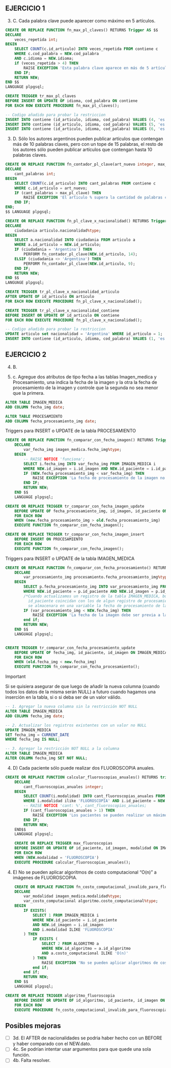 <h2>EJERCICIO 1</h2>

3) C. Cada palabra clave puede aparecer como máximo en 5 artículos.

```SQL
CREATE OR REPLACE FUNCTION fn_max_pl_claves() RETURNS Trigger AS $$
DECLARE
    veces_repetida int;
BEGIN
    SELECT COUNT(c.id_articulo) INTO veces_repetida FROM contiene c
    WHERE c.cod_palabra = NEW.cod_palabra
    AND c.idioma = NEW.idioma;
    if (veces_repetida > 4) THEN
        RAISE EXCEPTION 'Esta palabra clave aparece en más de 5 artículos.';
    END IF;
    RETURN NEW;
END $$
LANGUAGE plpgsql;

CREATE TRIGGER tr_max_pl_claves
BEFORE INSERT OR UPDATE OF idioma, cod_palabra ON contiene
FOR EACH ROW EXECUTE PROCEDURE fn_max_pl_claves();

-- Codigo añadido para probar la restriccion
INSERT INTO contiene (id_articulo, idioma, cod_palabra) VALUES (4, 'es', 1);
INSERT INTO contiene (id_articulo, idioma, cod_palabra) VALUES (5, 'es', 1);
INSERT INTO contiene (id_articulo, idioma, cod_palabra) VALUES (6, 'es', 1);
```

3) D. Sólo los autores argentinos pueden publicar artículos que contengan más de 10 palabras claves, pero con un tope de 15 palabras, el resto de los autores sólo pueden publicar artículos que contengan hasta 10 palabras claves.

```SQL
CREATE OR REPLACE FUNCTION fn_contador_pl_clave(art_nuevo integer, max_pl_clave integer) RETURNS void AS $$ -- NEW.id_articulo, max_pl_clave
DECLARE
    cant_palabras int;
BEGIN
    SELECT COUNT(c.id_articulo) INTO cant_palabras FROM contiene c
    WHERE c.id_articulo = art_nuevo;
    IF (cant_palabras > max_pl_clave) THEN
        RAISE EXCEPTION 'El articulo % supera la cantidad de palabras clave permitidas', art_nuevo;
    END IF;
END;
$$ LANGUAGE plpgsql;

CREATE OR REPLACE FUNCTION fn_pl_clave_x_nacionalidad() RETURNS Trigger AS $$
DECLARE
    ciudadania articulo.nacionalidad%type;
BEGIN
    SELECT a.nacionalidad INTO ciudadania FROM articulo a
    WHERE a.id_articulo = NEW.id_articulo;
    IF (ciudadania = 'Argentina') THEN
        PERFORM fn_contador_pl_clave(NEW.id_articulo, 14);
    ELSIF (ciudadania <> 'Argentina') THEN
        PERFORM fn_contador_pl_clave(NEW.id_articulo, 9);
    END IF;
    RETURN NEW;
END $$
LANGUAGE plpgsql;

CREATE TRIGGER tr_pl_clave_x_nacionalidad_articulo
AFTER UPDATE OF id_articulo ON articulo
FOR EACH ROW EXECUTE PROCEDURE fn_pl_clave_x_nacionalidad();

CREATE TRIGGER tr_pl_clave_x_nacionalidad_contiene
BEFORE INSERT OR UPDATE OF id_articulo ON contiene
FOR EACH ROW EXECUTE PROCEDURE fn_pl_clave_x_nacionalidad();

-- Codigo añadido para probar la restriccion
UPDATE articulo set nacionalidad = 'Argentina' WHERE id_articulo = 1;
INSERT INTO contiene (id_articulo, idioma, cod_palabra) VALUES (1, 'es', 1); -- Insertar 1x1 para ver en que momento salta la restricción
```

<h2>EJERCICIO 2</h2>

4) B.

4) c. Agregue dos atributos de tipo fecha a las tablas Imagen_medica y Procesamiento, una indica la fecha de la imagen y la otra la fecha de procesamiento de la imagen y controle que la segunda no sea menor que la primera.

```SQL
ALTER TABLE IMAGEN_MEDICA
ADD COLUMN fecha_img date;

ALTER TABLE PROCESAMIENTO
ADD COLUMN fecha_procesamiento_img date;
```
Triggers para INSERT o UPDATE de la tabla PROCESAMIENTO

```SQL
CREATE OR REPLACE FUNCTION fn_comparar_con_fecha_imagen() RETURNS Trigger AS $$
    DECLARE
        var_fecha_img imagen_medica.fecha_img%type;
    BEGIN
        -- RAISE NOTICE 'funciona';
        SELECT i.fecha_img INTO var_fecha_img FROM IMAGEN_MEDICA i
        WHERE NEW.id_imagen = i.id_imagen AND NEW.id_paciente = i.id_paciente;
        IF (NEW.fecha_procesamiento_img < var_fecha_img) THEN
            RAISE EXCEPTION 'La fecha de procesamiento de la imagen no puede ser previa a la de la misma imagen.';
        END IF;
        RETURN NEW;
    END $$
    LANGUAGE plpgsql;

CREATE OR REPLACE TRIGGER tr_comparar_con_fecha_imagen_update
    BEFORE UPDATE OF fecha_procesamiento_img, id_imagen, id_paciente ON PROCESAMIENTO
    FOR EACH ROW
    WHEN (new.fecha_procesamiento_img > old.fecha_procesamiento_img)
    EXECUTE FUNCTION fn_comparar_con_fecha_imagen();

CREATE OR REPLACE TRIGGER tr_comparar_con_fecha_imagen_insert
    BEFORE INSERT ON PROCESAMIENTO
    FOR EACH ROW
    EXECUTE FUNCTION fn_comparar_con_fecha_imagen();
```

Triggers para INSERT o UPDATE de la tabla IMAGEN_MEDICA

```SQL
CREATE OR REPLACE FUNCTION fn_comparar_con_fecha_procesamiento() RETURNS TRIGGER AS $$
    DECLARE
        var_procesamiento_img procesamiento.fecha_procesamiento_img%type;
    BEGIN
        SELECT p.fecha_procesamiento_img INTO var_procesamiento_img FROM procesamiento p
        WHERE NEW.id_paciente = p.id_paciente AND NEW.id_imagen = p.id_imagen;
        /*Cuando actualizamos un registro de la tabla IMAGEN_MEDICA, buscamos que de todos esos datos, id_imagen e
          id_paciente coincidan con los de algun registro de procesamiento. Cuando haya coincidencia, de ese registro
          se almacenara en una variable la fecha de procesamiento de la imagen (tabla procesamiento)*/
        IF (var_procesamiento_img < NEW.fecha_img) THEN
            RAISE EXCEPTION 'La fecha de la imagen debe ser previa a la de su procesamiento.';
        end if;
        RETURN NEW;
    END $$
    LANGUAGE plpgsql;


CREATE TRIGGER tr_comparar_con_fecha_procesamiento_update
    BEFORE UPDATE OF fecha_img, id_paciente, id_imagen ON IMAGEN_MEDICA
    FOR EACH ROW
    WHEN (old.fecha_img < new.fecha_img)
    EXECUTE FUNCTION fn_comparar_con_fecha_procesamiento();
```

> [!IMPORTANT]
> Si se quisiera asegurar de que luego de añadir la nueva columna (cuando todos los datos de la misma serán NULL) a futuro cuando hagamos una inserción en la tabla, si o si deba ser de un valor válido.
>
> ```SQL
> -- 1. Agregar la nueva columna sin la restricción NOT NULL
> ALTER TABLE IMAGEN_MEDICA
> ADD COLUMN fecha_img date;
> 
> -- 2. Actualizar los registros existentes con un valor no NULL
> UPDATE IMAGEN_MEDICA
> SET fecha_img = CURRENT_DATE
> WHERE fecha_img IS NULL;
> 
> -- 3. Agregar la restricción NOT NULL a la columna
> ALTER TABLE IMAGEN_MEDICA
> ALTER COLUMN fecha_img SET NOT NULL;
> ```

4) D) Cada paciente sólo puede realizar dos FLUOROSCOPIA anuales.

```SQL
CREATE OR REPLACE FUNCTION calcular_fluoroscopias_anuales() RETURNS trigger AS $$
    DECLARE
        cant_fluoroscopias_anuales integer;
    BEGIN
        SELECT COUNT(i.modalidad) INTO cant_fluoroscopias_anuales FROM imagen_medica i
        WHERE i.modalidad ilike 'FLUOROSCOPIA' AND i.id_paciente = NEW.id_paciente;
        -- RAISE NOTICE 'cant: %', cant_fluoroscopias_anuales;
        IF (cant_fluoroscopias_anuales > 1) THEN
            RAISE EXCEPTION 'Los pacientes se pueden realizar un máximo de 2 fluorospias anuales.';
        END IF;
        RETURN NEW;
    END$$
    LANGUAGE plpgsql;

    CREATE OR REPLACE TRIGGER max_fluoroscopias
    BEFORE INSERT OR UPDATE OF id_paciente, id_imagen, modalidad ON IMAGEN_MEDICA
    FOR EACH ROW
    WHEN (NEW.modalidad = 'FLUOROSCOPIA')
    EXECUTE PROCEDURE calcular_fluoroscopias_anuales();
```

4) E) No se pueden aplicar algoritmos de costo computacional “O(n)” a imágenes de FLUOROSCOPIA.

```SQL
    CREATE OR REPLACE FUNCTION fn_costo_computacional_invalido_para_fluoroscopia_PROCESAMIENTO() RETURNS TRIGGER AS $$
    DECLARE
        var_modalidad imagen_medica.modalidad%type;
        var_costo_computacional algoritmo.costo_computacional%type;
    BEGIN
        IF EXISTS(
            SELECT 1 FROM IMAGEN_MEDICA i
            WHERE NEW.id_paciente = i.id_paciente
            AND NEW.id_imagen = i.id_imagen
            AND i.modalidad ILIKE 'FLUOROSCOPIA'
        ) THEN
            IF EXISTS (
                SELECT 2 FROM ALGORITMO a
                WHERE NEW.id_algoritmo = a.id_algoritmo
                AND a.costo_computacional ILIKE 'O(n)'
            ) THEN
                RAISE EXCEPTION 'No se pueden aplicar algoritmos de costo computacional "O(n)" a imágenes de FLUOROSCOPIA';
            end if;
        end if;
        RETURN NEW;
    END $$
    LANGUAGE plpgsql;

CREATE OR REPLACE TRIGGER algoritmo_fluoroscopia
    BEFORE INSERT OR UPDATE OF id_algoritmo, id_paciente, id_imagen ON PROCESAMIENTO
    FOR EACH ROW
    EXECUTE PROCEDURE fn_costo_computacional_invalido_para_fluoroscopia_PROCESAMIENTO();
```


<h2>Posibles mejoras</h2>

- [ ] 3d. El AFTER de nacionalidades se podria haber hecho con un BEFORE y haber comparado con el NEW.dato.
- [ ] 4c. Se podrían intentar usar argumentos para que quede una sola función.
- [ ] 4b. Falta resolver.